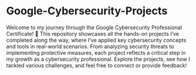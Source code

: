 # Google-Cybersecurity-Projects
Welcome to my journey through the Google Cybersecurity Professional Certificate! 🚀
This repository showcases all the hands-on projects I’ve completed along the way, where I’ve applied key cybersecurity concepts and tools in real-world scenarios. From analyzing security threats to implementing protective measures, each project reflects a critical step in my growth as a cybersecurity professional.
Explore the projects, see how I tackled various challenges, and feel free to connect or provide feedback!
